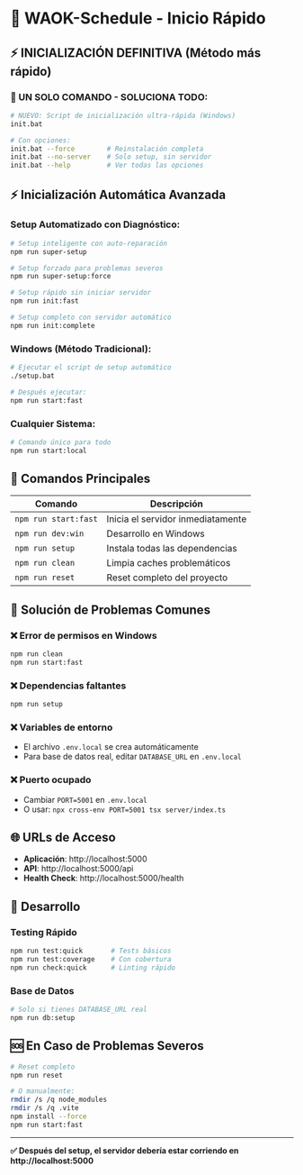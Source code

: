 # 🚀 WAOK-Schedule - Inicio Rápido

## ⚡ INICIALIZACIÓN DEFINITIVA (Método más rápido)

### 🚀 UN SOLO COMANDO - SOLUCIONA TODO:
```bash
# NUEVO: Script de inicialización ultra-rápida (Windows)
init.bat

# Con opciones:
init.bat --force        # Reinstalación completa
init.bat --no-server    # Solo setup, sin servidor
init.bat --help         # Ver todas las opciones
```

## ⚡ Inicialización Automática Avanzada

### Setup Automatizado con Diagnóstico:
```bash
# Setup inteligente con auto-reparación
npm run super-setup

# Setup forzado para problemas severos
npm run super-setup:force

# Setup rápido sin iniciar servidor
npm run init:fast

# Setup completo con servidor automático
npm run init:complete
```

### Windows (Método Tradicional):
```bash
# Ejecutar el script de setup automático
./setup.bat

# Después ejecutar:
npm run start:fast
```

### Cualquier Sistema:
```bash
# Comando único para todo
npm run start:local
```

## 🎯 Comandos Principales

| Comando | Descripción |
|---------|-------------|
| `npm run start:fast` | Inicia el servidor inmediatamente |
| `npm run dev:win` | Desarrollo en Windows |
| `npm run setup` | Instala todas las dependencias |
| `npm run clean` | Limpia caches problemáticos |
| `npm run reset` | Reset completo del proyecto |

## 🔧 Solución de Problemas Comunes

### ❌ Error de permisos en Windows
```bash
npm run clean
npm run start:fast
```

### ❌ Dependencias faltantes
```bash
npm run setup
```

### ❌ Variables de entorno
- El archivo `.env.local` se crea automáticamente
- Para base de datos real, editar `DATABASE_URL` en `.env.local`

### ❌ Puerto ocupado
- Cambiar `PORT=5001` en `.env.local`
- O usar: `npx cross-env PORT=5001 tsx server/index.ts`

## 🌐 URLs de Acceso

- **Aplicación**: http://localhost:5000
- **API**: http://localhost:5000/api
- **Health Check**: http://localhost:5000/health

## 📝 Desarrollo

### Testing Rápido
```bash
npm run test:quick       # Tests básicos
npm run test:coverage    # Con cobertura
npm run check:quick      # Linting rápido
```

### Base de Datos
```bash
# Solo si tienes DATABASE_URL real
npm run db:setup
```

## 🆘 En Caso de Problemas Severos

```bash
# Reset completo
npm run reset

# O manualmente:
rmdir /s /q node_modules
rmdir /s /q .vite
npm install --force
npm run start:fast
```

---

**✅ Después del setup, el servidor debería estar corriendo en http://localhost:5000**